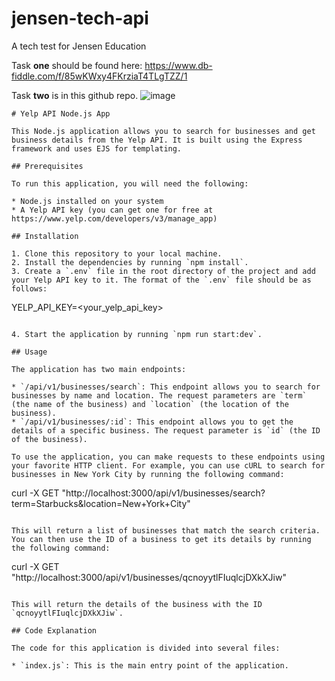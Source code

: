 # jensen-tech-api
A tech test for Jensen Education

Task **one** should be found here: 
https://www.db-fiddle.com/f/85wKWxy4FKrziaT4TLgTZZ/1

Task **two** is in this github repo.
![image](https://github.com/fahimers/jensen-tech-api/assets/29772677/b181989f-ea43-4bd8-83af-193fadf2dd14)

```
# Yelp API Node.js App

This Node.js application allows you to search for businesses and get business details from the Yelp API. It is built using the Express framework and uses EJS for templating.

## Prerequisites

To run this application, you will need the following:

* Node.js installed on your system
* A Yelp API key (you can get one for free at https://www.yelp.com/developers/v3/manage_app)

## Installation

1. Clone this repository to your local machine.
2. Install the dependencies by running `npm install`.
3. Create a `.env` file in the root directory of the project and add your Yelp API key to it. The format of the `.env` file should be as follows:

```
YELP_API_KEY=<your_yelp_api_key>
```

4. Start the application by running `npm run start:dev`.

## Usage

The application has two main endpoints:

* `/api/v1/businesses/search`: This endpoint allows you to search for businesses by name and location. The request parameters are `term` (the name of the business) and `location` (the location of the business).
* `/api/v1/businesses/:id`: This endpoint allows you to get the details of a specific business. The request parameter is `id` (the ID of the business).

To use the application, you can make requests to these endpoints using your favorite HTTP client. For example, you can use cURL to search for businesses in New York City by running the following command:

```
curl -X GET "http://localhost:3000/api/v1/businesses/search?term=Starbucks&location=New+York+City"
```

This will return a list of businesses that match the search criteria. You can then use the ID of a business to get its details by running the following command:

```
curl -X GET "http://localhost:3000/api/v1/businesses/qcnoyytlFIuqlcjDXkXJiw"
```

This will return the details of the business with the ID `qcnoyytlFIuqlcjDXkXJiw`.

## Code Explanation

The code for this application is divided into several files:

* `index.js`: This is the main entry point of the application.
